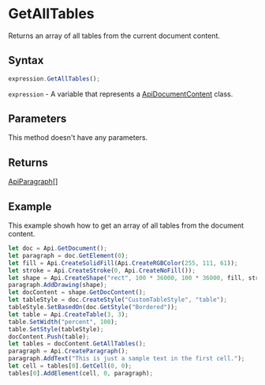 # GetAllTables

Returns an array of all tables from the current document content.

## Syntax

```javascript
expression.GetAllTables();
```

`expression` - A variable that represents a [ApiDocumentContent](../ApiDocumentContent.md) class.

## Parameters

This method doesn't have any parameters.

## Returns

[ApiParagraph[]](../../ApiParagraph/ApiParagraph.md)

## Example

This example showh how to get an array of all tables from the document content.

```javascript editor-docx
let doc = Api.GetDocument();
let paragraph = doc.GetElement(0);
let fill = Api.CreateSolidFill(Api.CreateRGBColor(255, 111, 61));
let stroke = Api.CreateStroke(0, Api.CreateNoFill());
let shape = Api.CreateShape("rect", 100 * 36000, 100 * 36000, fill, stroke);
paragraph.AddDrawing(shape);
let docContent = shape.GetDocContent();
let tableStyle = doc.CreateStyle("CustomTableStyle", "table");
tableStyle.SetBasedOn(doc.GetStyle("Bordered"));
let table = Api.CreateTable(3, 3);
table.SetWidth("percent", 100);
table.SetStyle(tableStyle);
docContent.Push(table);
let tables = docContent.GetAllTables();
paragraph = Api.CreateParagraph();
paragraph.AddText("This is just a sample text in the first cell.");
let cell = tables[0].GetCell(0, 0);
tables[0].AddElement(cell, 0, paragraph);
```
